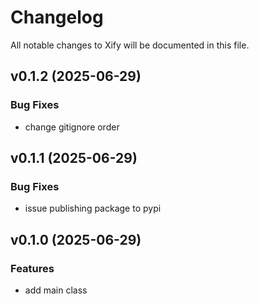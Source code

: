 # Changelog

All notable changes to Xify will be documented in this file.

## v0.1.2 (2025-06-29)

### Bug Fixes

- change gitignore order

## v0.1.1 (2025-06-29)

### Bug Fixes

- issue publishing package to pypi

## v0.1.0 (2025-06-29)

### Features

- add main class
